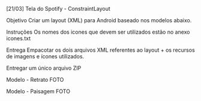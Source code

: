 [21/03] Tela do Spotify - ConstraintLayout

Objetivo
Criar um layout (XML) para Android baseado nos modelos abaixo.

Instruções
Os nomes dos icones que devem ser utilizados estão no anexo icones.txt

Entrega
Empacotar os dois arquivos XML referentes ao layout + os recursos de imagens e ícones utilizados.

Entregar um único arquivo ZIP

Modelo - Retrato
FOTO

Modelo - Paisagem
FOTO